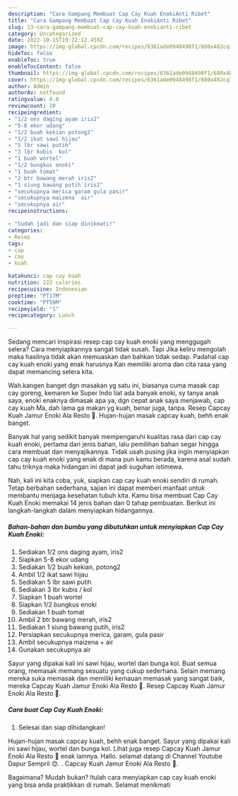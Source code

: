 ```yaml
---
description: "Cara Gampang Membuat Cap Cay Kuah EnokiAnti Ribet"
title: "Cara Gampang Membuat Cap Cay Kuah EnokiAnti Ribet"
slug: 13-cara-gampang-membuat-cap-cay-kuah-enokianti-ribet
category: Uncategorized
date: 2022-10-15T19:22:12.459Z
image: https://img-global.cpcdn.com/recipes/6361ade0948498f1/680x482cq70/cap-cay-kuah-enoki-foto-resep-utama.jpg
hideToc: false
enableToc: true
enableTocContent: false
thumbnail: https://img-global.cpcdn.com/recipes/6361ade0948498f1/680x482cq70/cap-cay-kuah-enoki-foto-resep-utama.jpg
cover: https://img-global.cpcdn.com/recipes/6361ade0948498f1/680x482cq70/cap-cay-kuah-enoki-foto-resep-utama.jpg
author: Admin
authorAv: notfound
ratingvalue: 4.8
reviewcount: 10
recipeingredient:
- "1/2 ons daging ayam iris2"
- "5-8 ekor udang"
- "1/2 buah kekian potong2"
- "1/2 ikat sawi hijau"
- "5 lbr sawi putih"
- "3 lbr kubis  kol"
- "1 buah wortel"
- "1/2 bungkus enoki"
- "1 buah tomat"
- "2 btr bawang merah iris2"
- "1 siung bawang putih iris2"
- "secukupnya merica garam gula pasir"
- "secukupnya maizena  air"
- "secukupnya air"
recipeinstructions:

- "Sudah jadi dan siap dinikmati!"
categories:
- Resep
tags:
- cap
- cay
- kuah

katakunci: cap cay kuah 
nutrition: 222 calories
recipecuisine: Indonesian
preptime: "PT17M"
cooktime: "PT59M"
recipeyield: "1"
recipecategory: Lunch

---
```



Sedang mencari inspirasi resep cap cay kuah enoki yang menggugah selera? Cara menyiapkannya sangat tidak susah. Tapi Jika keliru mengolah maka hasilnya tidak akan memuaskan dan bahkan tidak sedap. Padahal cap cay kuah enoki yang enak harusnya Kan memiliki aroma dan cita rasa yang dapat memancing selera kita.


Wah.kangen banget dgn masakan yg satu ini, biasanya cuma masak cap cay goreng, kemaren ke Super Indo liat ada banyak enoki, sy tanya anak saya, enoki enaknya dimasak apa ya, dgn cepat anak saya menjawab, cap cay kuah Ma, dah lama ga makan yg kuah, benar juga, tanpa. Resep Capcay Kuah Jamur Enoki Ala Resto 🥘. Hujan-hujan masak capcay kuah, behh enak banget.

Banyak hal yang sedikit banyak mempengaruhi kualitas rasa dari cap cay kuah enoki, pertama dari jenis bahan, lalu pemilihan bahan segar hingga cara membuat dan menyajikannya. Tidak usah pusing jika ingin menyiapkan cap cay kuah enoki yang enak di mana pun kamu berada, karena asal sudah tahu triknya maka hidangan ini dapat jadi suguhan istimewa.


Nah, kali ini kita coba, yuk, siapkan cap cay kuah enoki sendiri di rumah. Tetap berbahan sederhana, sajian ini dapat memberi manfaat untuk membantu menjaga kesehatan tubuh kita. Kamu bisa membuat Cap Cay Kuah Enoki memakai 14 jenis bahan dan 0 tahap pembuatan. Berikut ini langkah-langkah dalam menyiapkan hidangannya.

<!--inarticleads1-->

##### Bahan-bahan dan bumbu yang dibutuhkan untuk menyiapkan Cap Cay Kuah Enoki:

1. Sediakan 1/2 ons daging ayam, iris2
1. Siapkan 5-8 ekor udang
1. Sediakan 1/2 buah kekian, potong2
1. Ambil 1/2 ikat sawi hijau
1. Sediakan 5 lbr sawi putih
1. Sediakan 3 lbr kubis / kol
1. Siapkan 1 buah wortel
1. Siapkan 1/2 bungkus enoki
1. Sediakan 1 buah tomat
1. Ambil 2 btr bawang merah, iris2
1. Sediakan 1 siung bawang putih, iris2
1. Persiapkan secukupnya merica, garam, gula pasir
1. Ambil secukupnya maizena + air
1. Gunakan secukupnya air


Sayur yang dipakai kali ini sawi hijau, wortel dan bunga kol. Buat semua orang, memasak memang sesuatu yang cukup sederhana. Selain memang mereka suka memasak dan memiliki kemauan memasak yang sangat baik, mereka Capcay Kuah Jamur Enoki Ala Resto 🥘. Resep Capcay Kuah Jamur Enoki Ala Resto 🥘. 

<!--inarticleads2-->

##### Cara buat Cap Cay Kuah Enoki:


1. Selesai dan siap dihidangkan!

Hujan-hujan masak capcay kuah, behh enak banget. Sayur yang dipakai kali ini sawi hijau, wortel dan bunga kol. Lihat juga resep Capcay Kuah Jamur Enoki Ala Resto 🥘 enak lainnya. Hallo. selamat datang di Channel Youtube Dapur Sempril 😊. . Capcay Kuah Jamur Enoki Ala Resto 🥘. 

Bagaimana? Mudah bukan? Itulah cara menyiapkan cap cay kuah enoki yang bisa anda praktikkan di rumah. Selamat menikmati
